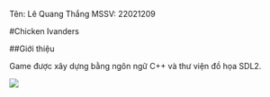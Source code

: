 
Tên: Lê Quang Thắng
MSSV: 22021209

#Chicken Ivanders

##Giới thiệu

Game được xây dựng bằng ngôn ngữ C++ và thư viện đồ họa SDL2.

![](https://i.imgur.com/UbN8glw.jpg)






